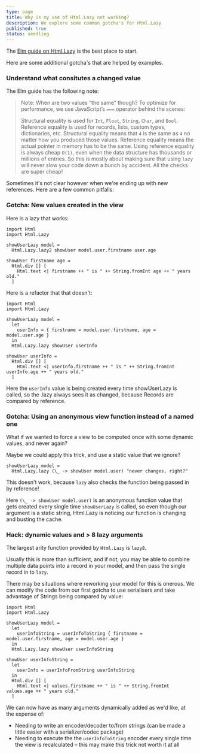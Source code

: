 ```yaml
---
type: page
title: Why is my use of Html.Lazy not working?
description: We explore some common gotcha's for Html.Lazy
published: true
status: seedling
---
```


The [Elm guide on Html.Lazy](https://guide.elm-lang.org/optimization/lazy.html) is the best place to start.

Here are some additional gotcha's that are helped by examples.


### Understand what consitutes a changed value

The Elm guide has the following note:

> Note: When are two values “the same” though? To optimize for performance, we use JavaScript’s `===` operator behind the scenes:
>
> Structural equality is used for `Int`, `Float`, `String`, `Char`, and `Bool`.
> Reference equality is used for records, lists, custom types, dictionaries, etc.
> Structural equality means that `4` is the same as `4` no matter how you produced those values. Reference equality means the actual pointer in memory has to be the same. Using reference equality is always cheap `O(1)`, even when the data structure has thousands or millions of entries. So this is mostly about making sure that using `lazy` will never slow your code down a bunch by accident. All the checks are super cheap!

Sometimes it's not clear however when we're ending up with new references. Here are a few common pitfalls:


### Gotcha: New values created in the view

Here is a lazy that works:

```
import Html
import Html.Lazy

showUserLazy model =
  Html.Lazy.lazy2 showUser model.user.firstname user.age

showUser firstname age =
  Html.div [] [
    Html.text <| firstname ++ " is " ++ String.fromInt age ++ " years old."
  ]
```

Here is a refactor that that doesn't:

```
import Html
import Html.Lazy

showUserLazy model =
  let
    userInfo = { firstname = model.user.firstname, age = model.user.age }
  in
  Html.Lazy.lazy showUser userInfo

showUser userInfo =
  Html.div [] [
    Html.text <| userInfo.firstname ++ " is " ++ String.fromInt userInfo.age ++ " years old."
  ]
```

Here the `userInfo` value is being created every time showUserLazy is called, so the .lazy always sees it as changed, because Records are compared by reference.


### Gotcha: Using an anonymous view function instead of a named one

What if we wanted to force a view to be computed once with some dynamic values, and never again?

Maybe we could apply this trick, and use a static value that we ignore?

```
showUserLazy model =
  Html.Lazy.lazy (\_ -> showUser model.user) "never changes, right?"
```

This doesn't work, because `lazy` also checks the function being passed in by reference!

Here `(\_ -> showUser model.user)` is an anonymous function value that gets created every single time `showUserLazy` is called, so even though our argument is a static string, Html.Lazy is noticing our function is changing and busting the cache.



### Hack: dynamic values and > 8 lazy arguments

The largest arity function provided by `Html.Lazy` is `lazy8`.

Usually this is more than sufficient, and if not, you may be able to combine multiple data points into a record in your model, and then pass the single record in to `lazy`.

There may be situations where reworking your model for this is onerous. We can modify the code from our first gotcha to use serialisers and take advantage of Strings being compared by value:

```
import Html
import Html.Lazy

showUserLazy model =
  let
    userInfoString = userInfoToString { firstname = model.user.firstname, age = model.user.age }
  in
  Html.Lazy.lazy showUser userInfoString

showUser userInfoString =
  let
    userInfo = userInfoFromString userInfoString
  in
  Html.div [] [
    Html.text <| values.firstname ++ " is " ++ String.fromInt values.age ++ " years old."
  ]
```

We can now have as many arguments dynamically added as we'd like, at the expense of:

- Needing to write an encoder/decoder to/from strings (can be made a little easier with a serializer/codec package)
- Needing to execute the the `userInfoToString` encoder every single time the view is recalculated – this may make this trick not worth it at all
